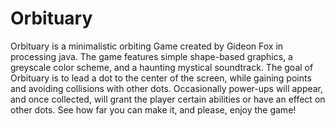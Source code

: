 # Orbituary
Orbituary is a minimalistic orbiting Game created by Gideon Fox in processing java.
The game features simple shape-based graphics, a greyscale color scheme, and a haunting mystical soundtrack.
The goal of Orbituary is to lead a dot to the center of the screen, while gaining points and avoiding collisions with other dots.
Occasionally power-ups will appear, and once collected, will grant the player certain abilities or have an effect on other dots.
See how far you can make it, and please, enjoy the game!
